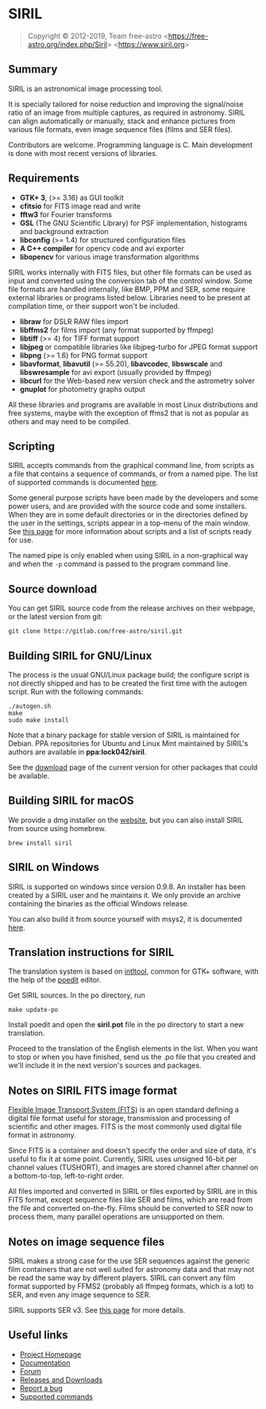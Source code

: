SIRIL
=====

> Copyright &copy; 2012-2019, Team free-astro
> <<https://free-astro.org/index.php/Siril>>
> <<https://www.siril.org>>

Summary
-------
SIRIL is an astronomical image processing tool.

It is specially tailored for noise reduction and improving the signal/noise
ratio of an image from multiple captures, as required in astronomy.
SIRIL can align automatically or manually, stack and enhance pictures from various file formats,
even image sequence files (films and SER files).

Contributors are welcome. Programming language is C.
Main development is done with most recent versions of libraries.

Requirements
------------
 * **GTK+ 3**, (>= 3.16) as GUI toolkit
 * **cfitsio** for FITS image read and write
 * **fftw3** for Fourier transforms
 * **GSL** (The GNU Scientific Library) for PSF implementation, histograms and background extraction
 * **libconfig** (>= 1.4) for structured configuration files
 * **A C++ compiler** for opencv code and avi exporter
 * **libopencv** for various image transformation algorithms

SIRIL works internally with FITS files, but other file formats can be used as
input and converted using the conversion tab of the control window. Some file
formats are handled internally, like BMP, PPM and SER, some require external
libraries or programs listed below. Libraries need to be present at compilation
time, or their support won't be included.

 * **libraw** for DSLR RAW files import
 * **libffms2** for films import (any format supported by ffmpeg)
 * **libtiff** (>= 4) for TIFF format support
 * **libjpeg** or compatible libraries like libjpeg-turbo for JPEG format support
 * **libpng** (>= 1.6) for PNG format support
 * **libavformat**, **libavutil** (>= 55.20), **libavcodec**, **libswscale** and **libswresample** for avi export (usually provided by ffmpeg)
 * **libcurl** for the Web-based new version check and the astrometry solver
 * **gnuplot** for photometry graphs output

All these libraries and programs are available in most Linux distributions and
free systems, maybe with the exception of ffms2 that is not as popular as
others and may need to be compiled.

Scripting
---------

SIRIL accepts commands from the graphical command line, from scripts as a file
that contains a sequence of commands, or from a named pipe. The list of
supported commands is documented
[here](https://free-astro.org/index.php?title=Siril:Commands).

Some general purpose scripts have been made by the developers and some power
users, and are provided with the source code and some installers. When they are
in some default directories or in the directories defined by the user in the
settings, scripts appear in a top-menu of the main window. See [this
page](https://free-astro.org/index.php?title=Siril:scripts) for more
information about scripts and a list of scripts ready for use.

The named pipe is only enabled when using SIRIL in a non-graphical way and when
the `-p` command is passed to the program command line.

Source download
---------------

You can get SIRIL source code from the release archives on their webpage, or the latest version from git:

    git clone https://gitlab.com/free-astro/siril.git 

Building SIRIL for GNU/Linux
----------------------------
The process is the usual GNU/Linux package build; the configure script is not
directly shipped and has to be created the first time with the autogen script.
Run with the following commands:

    ./autogen.sh
    make
    sudo make install

Note that a binary package for stable version of SIRIL is maintained for Debian. 
PPA repositories for Ubuntu and Linux Mint maintained by SIRIL's authors are
available in **ppa:lock042/siril**.

See the [download](https://free-astro.org/index.php?title=Siril:releases) page 
of the current version for other packages that could be available.

Building SIRIL for macOS
------------------------
We provide a dmg installer on the [website](https://www.siril.org/download/),
but you can also install SIRIL from source using homebrew.

    brew install siril

SIRIL on Windows
----------------
SIRIL is supported on windows since version 0.9.8. An installer has been
created by a SIRIL user and he maintains it. We only provide an archive
containing the binaries as the official Windows release.

You can also build it from source yourself with msys2, it is documented
[here](https://free-astro.org/index.php?title=Siril:install#Installing_on_Windows).

Translation instructions for SIRIL
----------------------------------
The translation system is based on [intltool](https://www.freedesktop.org/wiki/Software/intltool/),
common for GTK+ software, with the help of the [poedit](https://poedit.net/) editor.

Get SIRIL sources. In the po directory, run 
     
    make update-po
    
Install poedit and open the **siril.pot** file in the po directory to start a new translation.

Proceed to the translation of the English elements in the list. When you want
to stop or when you have finished, send us the .po file that you created and
we'll include it in the next version's sources and packages.

Notes on SIRIL FITS image format
--------------------------------
[Flexible Image Transport System (FITS)](https://en.wikipedia.org/wiki/FITS) is an open
standard defining a digital file format useful for storage, transmission and processing
of scientific and other images.
FITS is the most commonly used digital file format in astronomy.

Since FITS is a container and doesn't specify the order and size of data, it's
useful to fix it at some point. Currently, SIRIL uses unsigned 16-bit per
channel values (TUSHORT), and images are stored channel after channel on a
bottom-to-top, left-to-right order.

All files imported and converted in SIRIL or files exported by SIRIL are in this
FITS format, except sequence files like SER and films, which are read from the
file and converted on-the-fly. Films should be converted to SER now to process
them, many parallel operations are unsupported on them.

Notes on image sequence files
-----------------------------
SIRIL makes a strong case for the use SER sequences against the generic film
containers that are not well suited for astronomy data and that may not be read
the same way by different players. SIRIL can convert any film format supported
by FFMS2 (probably all ffmpeg formats, which is a lot) to SER, and even any
image sequence to SER.

SIRIL supports SER v3. See [this page](https://free-astro.org/index.php/SER) for more details.

Useful links
------------
 * [Project Homepage](https://www.siril.org)
 * [Documentation](https://free-astro.org/siril_doc-en)
 * [Forum](https://www.forum-siril.linux-astro.fr/index.php)
 * [Releases and Downloads](https://free-astro.org/index.php?title=Siril:releases)
 * [Report a bug](https://gitlab.com/free-astro/siril/issues)
 * [Supported commands](https://free-astro.org/index.php?title=Siril:Commands)
